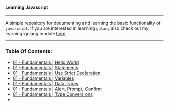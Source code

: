 #### Learning Javascript

---

A simple repository for documenting and learning the basic functionality of `javascript`. If you are interested
in learning `golang` also check out my learning-golang module [here](https://www.github.com/symonk/learning-golang)

---

### Table Of Contents:

- [01 - Fundamentals | Hello World](01_fundamentals/01_hello_world.js)
- [01 - Fundamentals | Statements](01_fundamentals/02_statements.js)
- [01 - Fundamentals | Use Strict Declaration](03_fundamentals/03_use_strict.js)
- [01 - Fundamentals | Variables](01_fundamentals/04_variables.js)
- [01 - Fundamentals | Data Types](01_fundamentals/05_data_types.js)
- [01 - Fundamentals | Alert, Prompt, Confirm](01_fundamentals/06_alert_prompt_confirm.js)
- [01 - Fundamentals | Type Conversions](01_fundamentals/07_type_conversions.js)
-
